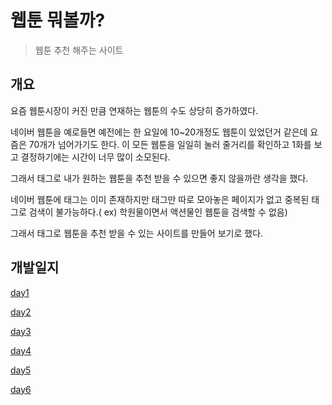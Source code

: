 # 웹툰 뭐볼까?

> 웹툰 추천 해주는 사이트



## 개요

요즘 웹툰시장이 커진 만큼 연재하는 웹툰의 수도 상당히 증가하였다.

네이버 웹툰을 예로들면 예전에는 한 요일에 10~20개정도 웹툰이 있었던거 같은데 요즘은 70개가 넘어가기도 한다. 이 모든 웹툰을 일일히 눌러 줄거리를 확인하고 1화를 보고 결정하기에는 시간이 너무 많이 소모된다.

그래서 태그로 내가 원하는 웹툰을 추천 받을 수 있으면 좋지 않을까란 생각을 했다.

네이버 웹툰에 태그는 이미 존재하지만 태그만 따로 모아놓은 페이지가 없고 중복된 태그로 검색이 불가능하다.( ex) 학원물이면서 액션물인 웹툰을 검색할 수 없음)

그래서 태그로 웹툰을 추천 받을 수 있는 사이트를 만들어 보기로 했다.



## 개발일지

[day1](개발일지/day1.md)

[day2](개발일지/day2.md)

[day3](개발일지/day3.md)

[day4](개발일지/day4.md)

[day5](개발일지/day5.md)

[day6](개발일지/day6.md)

